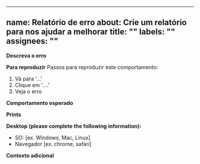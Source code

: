 
---
name: Relatório de erro
about: Crie um relatório para nos ajudar a melhorar
title: ""
labels: ""
assignees: ""
---

**Descreva o erro**


**Para reproduzir**
Passos para reproduzir este comportamento:

1. Vá para '...'
2. Clique em '....'
4. Veja o erro

**Comportamento esperado**

**Prints**

**Desktop (please complete the following information):**

- SO: [ex. Windows, Mac, Linux]
- Navegador [ex. chrome, safari]

**Contexto adicional**
